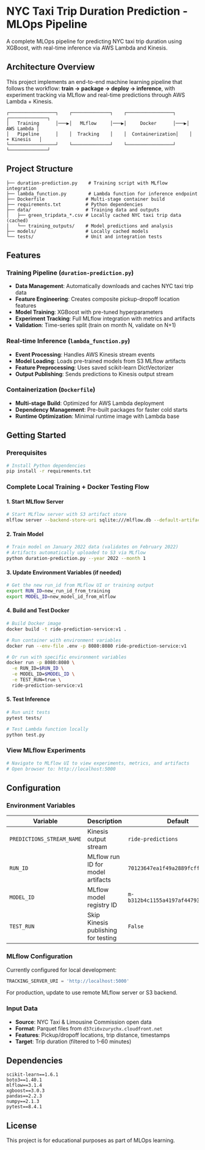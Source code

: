# NYC Taxi Trip Duration Prediction - MLOps Pipeline

A complete MLOps pipeline for predicting NYC taxi trip duration using XGBoost, with real-time inference via AWS Lambda and Kinesis.

## Architecture Overview

This project implements an end-to-end machine learning pipeline that follows the workflow: **train → package → deploy → inference**, with experiment tracking via MLflow and real-time predictions through AWS Lambda + Kinesis.

```
┌─────────────────┐    ┌──────────────┐    ┌─────────────────┐    ┌──────────────┐
│   Training      │───▶│   MLflow     │───▶│     Docker      │───▶│   AWS Lambda │
│   Pipeline      │    │  Tracking    │    │  Containerization│    │  + Kinesis   │
└─────────────────┘    └──────────────┘    └─────────────────┘    └──────────────┘
```

## Project Structure

```
├── duration-prediction.py    # Training script with MLflow integration
├── lambda_function.py        # Lambda function for inference endpoint
├── Dockerfile               # Multi-stage container build
├── requirements.txt         # Python dependencies
├── data/                    # Training data and outputs
│   ├── green_tripdata_*.csv # Locally cached NYC taxi trip data (cached)
│   └── training_outputs/    # Model predictions and analysis
├── models/                  # Locally cached models
└── tests/                   # Unit and integration tests
```

## Features

### Training Pipeline (`duration-prediction.py`)

- **Data Management**: Automatically downloads and caches NYC taxi trip data
- **Feature Engineering**: Creates composite pickup-dropoff location features
- **Model Training**: XGBoost with pre-tuned hyperparameters
- **Experiment Tracking**: Full MLflow integration with metrics and artifacts
- **Validation**: Time-series split (train on month N, validate on N+1)

### Real-time Inference (`lambda_function.py`)

- **Event Processing**: Handles AWS Kinesis stream events
- **Model Loading**: Loads pre-trained models from S3 MLflow artifacts
- **Feature Preprocessing**: Uses saved scikit-learn DictVectorizer
- **Output Publishing**: Sends predictions to Kinesis output stream

### Containerization (`Dockerfile`)

- **Multi-stage Build**: Optimized for AWS Lambda deployment
- **Dependency Management**: Pre-built packages for faster cold starts
- **Runtime Optimization**: Minimal runtime image with Lambda base

## Getting Started

### Prerequisites

```bash
# Install Python dependencies
pip install -r requirements.txt
```

### Complete Local Training + Docker Testing Flow

#### 1. Start MLflow Server

```bash
# Start MLflow server with S3 artifact store
mlflow server --backend-store-uri sqlite:///mlflow.db --default-artifact-root s3://mlops-learning-madamski/
```

#### 2. Train Model

```bash
# Train model on January 2022 data (validates on February 2022)
# Artifacts automatically uploaded to S3 via MLflow
python duration-prediction.py --year 2022 --month 1
```

#### 3. Update Environment Variables (if needed)

```bash
# Get the new run_id from MLflow UI or training output
export RUN_ID=new_run_id_from_training
export MODEL_ID=new_model_id_from_mlflow
```

#### 4. Build and Test Docker

```bash
# Build Docker image
docker build -t ride-prediction-service:v1 .

# Run container with environment variables
docker run --env-file .env -p 8080:8080 ride-prediction-service:v1

# Or run with specific environment variables
docker run -p 8080:8080 \
  -e RUN_ID=$RUN_ID \
  -e MODEL_ID=$MODEL_ID \
  -e TEST_RUN=true \
  ride-prediction-service:v1
```

#### 5. Test Inference

```bash
# Run unit tests
pytest tests/

# Test Lambda function locally
python test.py
```

### View MLflow Experiments

```bash
# Navigate to MLflow UI to view experiments, metrics, and artifacts
# Open browser to: http://localhost:5000
```

## Configuration

### Environment Variables

| Variable | Description | Default |
|----------|-------------|---------|
| `PREDICTIONS_STREAM_NAME` | Kinesis output stream | `ride-predictions` |
| `RUN_ID` | MLflow run ID for model artifacts | `70123647ea1f49a2889fcff4d7032960` |
| `MODEL_ID` | MLflow model registry ID | `m-b312b4c1155a4197af44793c03b32ad4` |
| `TEST_RUN` | Skip Kinesis publishing for testing | `False` |

### MLflow Configuration

Currently configured for local development:
```python
TRACKING_SERVER_URI = 'http://localhost:5000'
```

For production, update to use remote MLflow server or S3 backend.


### Input Data
- **Source**: NYC Taxi & Limousine Commission open data
- **Format**: Parquet files from `d37ci6vzurychx.cloudfront.net`
- **Features**: Pickup/dropoff locations, trip distance, timestamps
- **Target**: Trip duration (filtered to 1-60 minutes)

## Dependencies

```
scikit-learn==1.6.1
boto3==1.40.1
mlflow==3.1.4
xgboost==3.0.3
pandas==2.2.3
numpy==2.1.3
pytest==8.4.1
```

## License

This project is for educational purposes as part of MLOps learning.